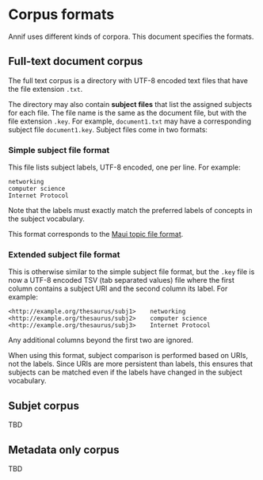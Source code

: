 # Corpus formats

Annif uses different kinds of corpora. This document specifies the formats.

## Full-text document corpus

The full text corpus is a directory with UTF-8 encoded text files that have
the file extension `.txt`.

The directory may also contain **subject files** that list the assigned
subjects for each file. The file name is the same as the document file, but
with the file extension `.key`. For example, `document1.txt` may have a
corresponding subject file `document1.key`. Subject files come in two
formats:

### Simple subject file format

This file lists subject labels, UTF-8 encoded, one per line. For example:

```
networking
computer science
Internet Protocol
```

Note that the labels must exactly match the preferred labels of concepts in
the subject vocabulary.

This format corresponds to the [Maui topic file
format](https://code.google.com/archive/p/maui-indexer/wikis/Usage.wiki).

### Extended subject file format

This is otherwise similar to the simple subject file format, but the `.key`
file is now a UTF-8 encoded TSV (tab separated values) file where the first
column contains a subject URI and the second column its label. For example:

```
<http://example.org/thesaurus/subj1>	networking
<http://example.org/thesaurus/subj2>	computer science
<http://example.org/thesaurus/subj3>	Internet Protocol
```

Any additional columns beyond the first two are ignored.

When using this format, subject comparison is performed based on URIs, not
the labels. Since URIs are more persistent than labels, this ensures that
subjects can be matched even if the labels have changed in the subject
vocabulary.

## Subjet corpus

TBD

## Metadata only corpus

TBD

